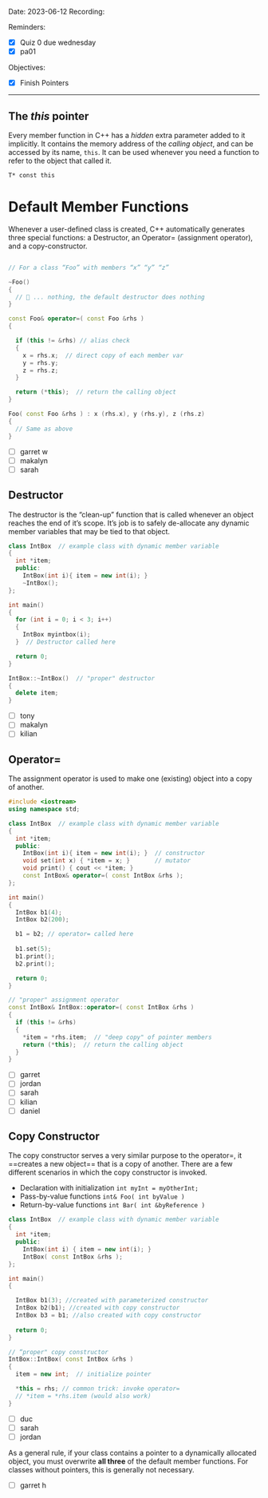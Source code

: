 

Date: 2023-06-12
Recording:

Reminders:
* [x] Quiz 0 due wednesday
* [x] pa01

Objectives:
* [x] Finish Pointers

---


## The _this_ pointer

Every member function in C++ has a _hidden_ extra parameter added to it implicitly. It contains the memory address of the _calling object_, and can be accessed by its name, ```this```. It can be used whenever you need a function to refer to the object that called it.

```T* const this```

# Default Member Functions

Whenever a user-defined class is created, C++ automatically generates three special functions: a Destructor, an Operator= (assignment operator), and a copy-constructor.

<!-- #include [[examples/ptr-def-mem-func]] -->
```c++

// For a class “Foo” with members “x” “y” “z”

~Foo()
{
  // 🦗 ... nothing, the default destructor does nothing
}

const Foo& operator=( const Foo &rhs )
{

  if (this != &rhs) // alias check
  {
    x = rhs.x;  // direct copy of each member var
    y = rhs.y;
    z = rhs.z;
  }

  return (*this);  // return the calling object
}

Foo( const Foo &rhs ) : x (rhs.x), y (rhs.y), z (rhs.z)
{
  // Same as above  
}
```
<!-- /include -->

* [ ] garret w
* [ ] makalyn
* [ ] sarah

## Destructor

The destructor is the “clean-up” function that is called whenever an object reaches the end of it’s scope. It’s job is to safely de-allocate any dynamic member variables that may be tied to that object.

<!-- #include [[examples/ptr-destructor]] -->
```c++
class IntBox  // example class with dynamic member variable
{
  int *item;
  public:
    IntBox(int i){ item = new int(i); }
    ~IntBox();
};

int main()
{
  for (int i = 0; i < 3; i++)
  {
    IntBox myintbox(i);
  }  // Destructor called here

  return 0;
}

IntBox::~IntBox()  // "proper" destructor
{
  delete item;
}
```
<!-- /include -->

* [ ] tony
* [ ] makalyn
* [ ] kilian

## Operator=

The assignment operator is used to make one (existing) object into a copy of another.

<!-- #include [[examples/ptr-assign-op]] -->
```c++
#include <iostream>
using namespace std;

class IntBox  // example class with dynamic member variable
{
  int *item;
  public:
    IntBox(int i){ item = new int(i); }  // constructor
    void set(int x) { *item = x; }       // mutator
    void print() { cout << *item; }      
    const IntBox& operator=( const IntBox &rhs );
};

int main()
{
  IntBox b1(4);
  IntBox b2(200);

  b1 = b2; // operator= called here
  
  b1.set(5);
  b1.print();
  b2.print();

  return 0;
}

// "proper" assignment operator
const IntBox& IntBox::operator=( const IntBox &rhs )
{
  if (this != &rhs)
  {
    *item = *rhs.item;  // "deep copy" of pointer members
    return (*this);  // return the calling object
  }
}
```
<!-- /include -->

* [ ] garret
* [ ] jordan
* [ ] sarah
* [ ] kilian
* [ ] daniel

## Copy Constructor

The copy constructor serves a very similar purpose to the operator=, it ==creates a new object== that is a copy of another. There are a few different scenarios in which the copy constructor is invoked.

* Declaration with initialization   ```int myInt = myOtherInt;```
* Pass-by-value functions   ```int& Foo( int byValue )```
* Return-by-value functions   ```int Bar( int &byReference )```

<!-- #include [[examples/ptr-copy-constructor]] -->
```c++
class IntBox  // example class with dynamic member variable
{
  int *item;
  public:
    IntBox(int i) { item = new int(i); }
    IntBox( const IntBox &rhs );
};

int main()
{

  IntBox b1(3); //created with parameterized constructor
  IntBox b2(b1); //created with copy constructor
  IntBox b3 = b1; //also created with copy constructor
  
  return 0;
}

// “proper" copy constructor
IntBox::IntBox( const IntBox &rhs )
{
  item = new int;  // initialize pointer

  *this = rhs; // common trick: invoke operator=
  // *item = *rhs.item (would also work)
}
```
<!-- /include -->

* [ ] duc
* [ ] sarah
* [ ] jordan

As a general rule, if your class contains a pointer to a dynamically allocated object, you must overwrite **all three** of the default member functions. For classes without pointers, this is generally not necessary.

* [ ] garret h

